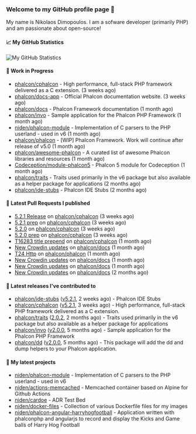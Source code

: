 ### Welcome to my GitHub profile page 👋

My name is Nikolaos Dimopoulos. I am a sofware developer (primarily PHP) and am passionate about open-source!

#### 📈 My GitHub Statistics

![My GitHub Statistics](https://github-readme-stats.vercel.app/api?username=niden&show_icons=true&count_private=true&hide_title=true&theme=transparent)

#### 👷 Work in Progress

- [phalcon/cphalcon](https://github.com/phalcon/cphalcon) - High performance, full-stack PHP framework delivered as a C extension. (3 weeks ago)
- [phalcon/docs-app](https://github.com/phalcon/docs-app) - Official Phalcon documentation website. (3 weeks ago)
- [phalcon/docs](https://github.com/phalcon/docs) - Phalcon Framework documentation (1 month ago)
- [phalcon/invo](https://github.com/phalcon/invo) - Sample application for the Phalcon PHP Framework (1 month ago)
- [niden/phalcon-module](https://github.com/niden/phalcon-module) - Implementation of C parsers to the PHP userland - used in v6 (1 month ago)
- [phalcon/phalcon](https://github.com/phalcon/phalcon) - [WIP] Phalcon Framework. Work will continue after release of v5.0 (1 month ago)
- [phalcon/awesome-phalcon](https://github.com/phalcon/awesome-phalcon) - A curated list of awesome Phalcon libraries and resources (1 month ago)
- [Codeception/module-phalcon5](https://github.com/Codeception/module-phalcon5) - Phalcon 5 module for Codeception (1 month ago)
- [phalcon/traits](https://github.com/phalcon/traits) - Traits used primarily in the v6 package but also available as a helper package for applications (2 months ago)
- [phalcon/ide-stubs](https://github.com/phalcon/ide-stubs) - Phalcon IDE Stubs (2 months ago)

#### 🔨 Latest Pull Requests I published

- [5.2.1 Release](https://github.com/phalcon/cphalcon/pull/16298) on [phalcon/cphalcon](https://github.com/phalcon/cphalcon) (3 weeks ago)
- [5.2.1 prep](https://github.com/phalcon/cphalcon/pull/16297) on [phalcon/cphalcon](https://github.com/phalcon/cphalcon) (3 weeks ago)
- [5.2.0](https://github.com/phalcon/cphalcon/pull/16291) on [phalcon/cphalcon](https://github.com/phalcon/cphalcon) (3 weeks ago)
- [5.2.0 prep](https://github.com/phalcon/cphalcon/pull/16290) on [phalcon/cphalcon](https://github.com/phalcon/cphalcon) (3 weeks ago)
- [T16283 title prepend](https://github.com/phalcon/cphalcon/pull/16284) on [phalcon/cphalcon](https://github.com/phalcon/cphalcon) (1 month ago)
- [New Crowdin updates](https://github.com/phalcon/docs/pull/3127) on [phalcon/docs](https://github.com/phalcon/docs) (1 month ago)
- [T24 Http](https://github.com/phalcon/phalcon/pull/319) on [phalcon/phalcon](https://github.com/phalcon/phalcon) (1 month ago)
- [New Crowdin updates](https://github.com/phalcon/docs/pull/3124) on [phalcon/docs](https://github.com/phalcon/docs) (1 month ago)
- [New Crowdin updates](https://github.com/phalcon/docs/pull/3123) on [phalcon/docs](https://github.com/phalcon/docs) (1 month ago)
- [New Crowdin updates](https://github.com/phalcon/docs/pull/3118) on [phalcon/docs](https://github.com/phalcon/docs) (2 months ago)

#### 🔭 Latest releases I've contributed to

- [phalcon/ide-stubs](https://github.com/phalcon/ide-stubs) ([v5.2.1](https://github.com/phalcon/ide-stubs/releases/tag/v5.2.1), 2 weeks ago) - Phalcon IDE Stubs
- [phalcon/cphalcon](https://github.com/phalcon/cphalcon) ([v5.2.1](https://github.com/phalcon/cphalcon/releases/tag/v5.2.1), 3 weeks ago) - High performance, full-stack PHP framework delivered as a C extension.
- [phalcon/traits](https://github.com/phalcon/traits) ([2.0.2](https://github.com/phalcon/traits/releases/tag/2.0.2), 2 months ago) - Traits used primarily in the v6 package but also available as a helper package for applications
- [phalcon/invo](https://github.com/phalcon/invo) ([v2.0.0](https://github.com/phalcon/invo/releases/tag/v2.0.0), 5 months ago) - Sample application for the Phalcon PHP Framework
- [phalcon/dd](https://github.com/phalcon/dd) ([v2.0.0](https://github.com/phalcon/dd/releases/tag/v2.0.0), 5 months ago) - This package will add the dd and dump helpers to your Phalcon application.

#### 🌱 My latest projects

- [niden/phalcon-module](https://github.com/niden/phalcon-module) - Implementation of C parsers to the PHP userland - used in v6
- [niden/actions-memcached](https://github.com/niden/actions-memcached) - Memcached container based on Alpine for Github Actions
- [niden/cardoe](https://github.com/niden/cardoe) - ADR Test Bed
- [niden/docker-files](https://github.com/niden/docker-files) - Collection of various Dockerfile files for my images
- [niden/phalcon-angular-harryhogfootball](https://github.com/niden/phalcon-angular-harryhogfootball) - Application written with phalconphp and angularjs to record and display the Kicks and Game balls of Harry Hog Football


